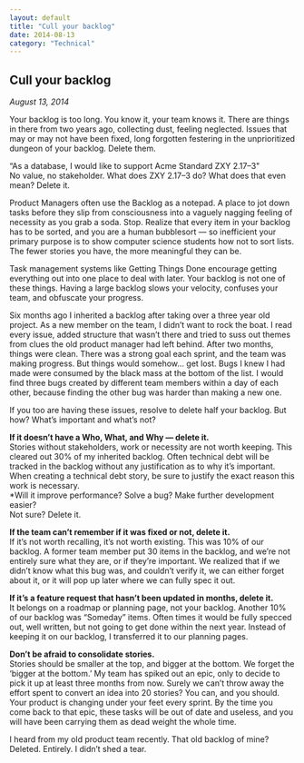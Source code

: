 ```yaml
---
layout: default
title: "Cull your backlog"
date: 2014-08-13
category: "Technical"
---
```

<section id="article">
    <h2>Cull your backlog</h2>
    <p><em>August 13, 2014</em></p>
    <p>Your backlog is too long. You know it, your team knows it. There are things in there from two years ago, collecting dust, feeling neglected. Issues that may or may not have been fixed, long forgotten festering in the unprioritized dungeon of your backlog. Delete them.</p>
    <p>“As a database, I would like to support Acme Standard ZXY 2.17–3"<br>
    No value, no stakeholder. What does ZXY 2.17–3 do? What does that even mean? Delete it.</p>
    <p>Product Managers often use the Backlog as a notepad. A place to jot down tasks before they slip from consciousness into a vaguely nagging feeling of necessity as you grab a soda. Stop. Realize that every item in your backlog has to be sorted, and you are a human bubblesort — so inefficient your primary purpose is to show computer science students how not to sort lists. The fewer stories you have, the more meaningful they can be.</p>
    <p>Task management systems like Getting Things Done encourage getting everything out into one place to deal with later. Your backlog is not one of these things. Having a large backlog slows your velocity, confuses your team, and obfuscate your progress.</p>
    <p>Six months ago I inherited a backlog after taking over a three year old project. As a new member on the team, I didn’t want to rock the boat. I read every issue, added structure that wasn’t there and tried to suss out themes from clues the old product manager had left behind. After two months, things were clean. There was a strong goal each sprint, and the team was making progress. But things would somehow… get lost. Bugs I knew I had made were consumed by the black mass at the bottom of the list. I would find three bugs created by different team members within a day of each other, because finding the other bug was harder than making a new one.</p>
    <p>If you too are having these issues, resolve to delete half your backlog. But how? What’s important and what’s not?</p>
    <p><strong>If it doesn’t have a Who, What, and Why — delete it.</strong><br>
    Stories without stakeholders, work or necessity are not worth keeping. This cleared out 30% of my inherited backlog. Often technical debt will be tracked in the backlog without any justification as to why it’s important. When creating a technical debt story, be sure to justify the exact reason this work is necessary.<br>
    *Will it improve performance? Solve a bug? Make further development easier?<br>
    Not sure? Delete it.</p>
    <p><strong>If the team can’t remember if it was fixed or not, delete it.</strong><br>
    If it’s not worth recalling, it’s not worth existing. This was 10% of our backlog. A former team member put 30 items in the backlog, and we’re not entirely sure what they are, or if they’re important. We realized that if we didn’t know what this bug was, and couldn’t verify it, we can either forget about it, or it will pop up later where we can fully spec it out.</p>
    <p><strong>If it’s a feature request that hasn’t been updated in months, delete it.</strong><br>
    It belongs on a roadmap or planning page, not your backlog. Another 10% of our backlog was “Someday” items. Often times it would be fully specced out, well written, but not going to get done within the next year. Instead of keeping it on our backlog, I transferred it to our planning pages.</p>
    <p><strong>Don’t be afraid to consolidate stories.</strong><br>
    Stories should be smaller at the top, and bigger at the bottom. We forget the ‘bigger at the bottom.’ My team has spiked out an epic, only to decide to pick it up at least three months from now. Surely we can’t throw away the effort spent to convert an idea into 20 stories? You can, and you should. Your product is changing under your feet every sprint. By the time you come back to that epic, these tasks will be out of date and useless, and you will have been carrying them as dead weight the whole time.</p>
    <p>I heard from my old product team recently. That old backlog of mine? Deleted. Entirely. I didn’t shed a tear.</p>
</section>
